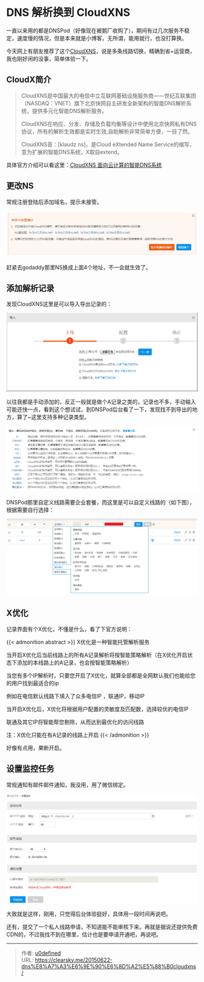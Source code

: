 # DNS 解析换到 CloudXNS


一直以来用的都是DNSPod（好像现在被鹅厂收购了），期间有过几次服务不稳定，速度慢的情况，但是本来就是小博客，无所谓，能用就行，也没打算换。

今天网上有朋友推荐了这个[CloudXNS](https://www.cloudxns.net/Index/index.html)，说是多条线路切换，精确到省+运营商，我也刚好闲的没事，简单体验一下。

## CloudX简介

> CloudXNS是中国最大的电信中立互联网基础设施服务商——世纪互联集团（NASDAQ：VNET）旗下北京快网自主研发全新架构的智能DNS解析系统，提供多元化智能DNS解析服务。
>
> CloudXNS在响应、分发、存储及负载均衡等设计中使用北京快网私有DNS协议，所有的解析生效都是实时生效,自助解析非常简单方便，一目了然。
>
> CloudXNS音：[klaudz ns]，是Cloud eXtended Name Service的缩写，意为扩展的智能DNS系统，X取自extend。

具体官方介绍可以看这里：[CloudXNS 面向云计算的智能DNS系统](https://www.cloudxns.net/Index/AboutXns.html)

## 更改NS

常规注册登陆后添加域名，提示未接管。

![未接管截图](CloudXNSwjg.jpg "未接管截图")

赶紧去godaddy那里NS换成上面4个地址，不一会就生效了。

## 添加解析记录

发现CloudXNS这里是可以导入导出记录的：

![CloudXNS导入导出记录](CloudXNSdrdc.jpg "CloudXNS导入导出记录")

以往我都是手动添加的，反正一般就是做个A记录之类的，记录也不多，手动输入可能还快一点，看到这个想试试，到DNSPod后台看了一下，发现找不到导出的地方，算了~这里支持多种记录类型。

![CloudXNS记录类型](CloudXNSjllx.jpg "CloudXNS记录类型")

DNSPod那里自定义线路需要企业套餐，而这里是可以自定义线路的（如下图），根据需要自行选择：

![CloudXNS添加记录](CloudXNSjx.jpg "CloudXNS添加记录")

## X优化

记录界面有个X优化，不懂是什么，看了下官方说明：

{{< admonition abstract >}}
X优化是一种智能托管解析服务

当开启X优化后当前线路上的所有A记录解析将按智能策略解析（在X优化开启状态下添加的本线路上的A记录，也会按智能策略解析）

当您有多个IP解析时，只要您开启了X优化，就算全部都是全网默认我们也能给您的用户找到最适合的ip

例如在电信默认线路下填入了众多电信IP ，联通IP，移动IP

当开启X优化后，X优化将根据用户配置的灵敏度及匹配数，选择较优的电信IP

联通及其它IP将智能帮您剔除，从而达到最优化的访问线路

注：X优化只能在有A记录的线路上开启
{{< /admonition >}}


好像有点用，果断开启。

## 设置监控任务

常规通知有邮件邮件通知，我没用，用了微信绑定。

![CloudXNS监控任务](CloudXNSjk2.jpg "CloudXNS监控任务")

大致就是这样，刚用，只觉得后台体验挺好，具体用一段时间再说吧。

还有，提交了一个私人线路申请，不知道能不能审核下来。再就是据说还提供免费CDN的，不过我找不到在哪里，估计也是要申请开通吧，再说吧。


---

> 作者: [u0defined](http://clearsky.me/)  
> URL: https://clearsky.me/20150622-dns%E8%A7%A3%E6%9E%90%E6%8D%A2%E5%88%B0cloudxns/  

